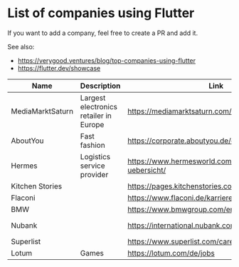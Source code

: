 # List of companies using Flutter

If you want to add a company, feel free to create a PR and add it.

See also:
- https://verygood.ventures/blog/top-companies-using-flutter
- https://flutter.dev/showcase

| Name             | Description                            | Link                                                         | Country         |
|------------------|----------------------------------------|--------------------------------------------------------------|-----------------|
| MediaMarktSaturn | Largest electronics retailer in Europe | https://mediamarktsaturn.com/                                | Germany, Spain  |
| AboutYou         | Fast fashion                           | https://corporate.aboutyou.de/en/career                      | Germany         |
| Hermes           | Logistics service provider             | https://www.hermesworld.com/de/karriere/karriere-uebersicht/ | Germany         |
| Kitchen Stories  |                                        | https://pages.kitchenstories.com/de/career                   | Germany         |
| Flaconi          |                                        | https://www.flaconi.de/karriere/                             | Germany         |
| BMW              |                                        | https://www.bmwgroup.com/en/careers.html                     | Germany         |
| Nubank           |                                        | https://international.nubank.com.br/careers/                 | Brazil, Germany |
| Superlist        |                                        | https://www.superlist.com/careers                            | Germany         |
| Lotum            | Games                                  | https://lotum.com/de/jobs                                    | Germany         |
